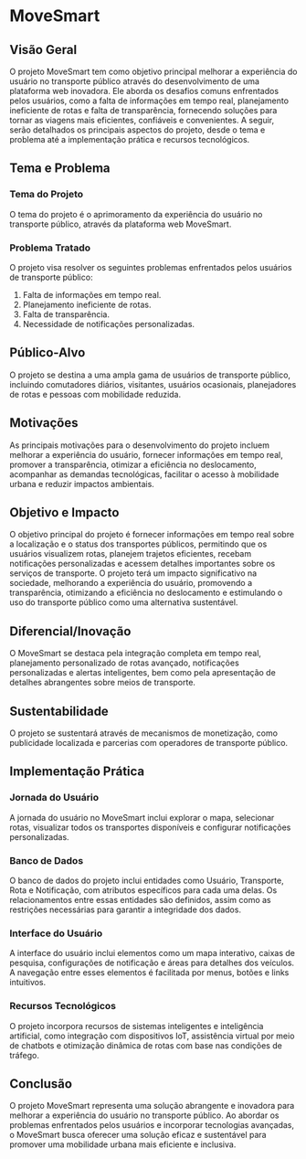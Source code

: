 # MoveSmart

## Visão Geral

O projeto MoveSmart tem como objetivo principal melhorar a experiência do usuário no transporte público através do desenvolvimento de uma plataforma web inovadora. Ele aborda os desafios comuns enfrentados pelos usuários, como a falta de informações em tempo real, planejamento ineficiente de rotas e falta de transparência, fornecendo soluções para tornar as viagens mais eficientes, confiáveis e convenientes. A seguir, serão detalhados os principais aspectos do projeto, desde o tema e problema até a implementação prática e recursos tecnológicos.

## Tema e Problema

### Tema do Projeto

O tema do projeto é o aprimoramento da experiência do usuário no transporte público, através da plataforma web MoveSmart.

### Problema Tratado

O projeto visa resolver os seguintes problemas enfrentados pelos usuários de transporte público:

1. Falta de informações em tempo real.
2. Planejamento ineficiente de rotas.
3. Falta de transparência.
4. Necessidade de notificações personalizadas.

## Público-Alvo

O projeto se destina a uma ampla gama de usuários de transporte público, incluindo comutadores diários, visitantes, usuários ocasionais, planejadores de rotas e pessoas com mobilidade reduzida.

## Motivações

As principais motivações para o desenvolvimento do projeto incluem melhorar a experiência do usuário, fornecer informações em tempo real, promover a transparência, otimizar a eficiência no deslocamento, acompanhar as demandas tecnológicas, facilitar o acesso à mobilidade urbana e reduzir impactos ambientais.

## Objetivo e Impacto

O objetivo principal do projeto é fornecer informações em tempo real sobre a localização e o status dos transportes públicos, permitindo que os usuários visualizem rotas, planejem trajetos eficientes, recebam notificações personalizadas e acessem detalhes importantes sobre os serviços de transporte. O projeto terá um impacto significativo na sociedade, melhorando a experiência do usuário, promovendo a transparência, otimizando a eficiência no deslocamento e estimulando o uso do transporte público como uma alternativa sustentável.

## Diferencial/Inovação

O MoveSmart se destaca pela integração completa em tempo real, planejamento personalizado de rotas avançado, notificações personalizadas e alertas inteligentes, bem como pela apresentação de detalhes abrangentes sobre meios de transporte.

## Sustentabilidade

O projeto se sustentará através de mecanismos de monetização, como publicidade localizada e parcerias com operadores de transporte público.

## Implementação Prática

### Jornada do Usuário

A jornada do usuário no MoveSmart inclui explorar o mapa, selecionar rotas, visualizar todos os transportes disponíveis e configurar notificações personalizadas.

### Banco de Dados

O banco de dados do projeto inclui entidades como Usuário, Transporte, Rota e Notificação, com atributos específicos para cada uma delas. Os relacionamentos entre essas entidades são definidos, assim como as restrições necessárias para garantir a integridade dos dados.

### Interface do Usuário

A interface do usuário inclui elementos como um mapa interativo, caixas de pesquisa, configurações de notificação e áreas para detalhes dos veículos. A navegação entre esses elementos é facilitada por menus, botões e links intuitivos.

### Recursos Tecnológicos

O projeto incorpora recursos de sistemas inteligentes e inteligência artificial, como integração com dispositivos IoT, assistência virtual por meio de chatbots e otimização dinâmica de rotas com base nas condições de tráfego.

## Conclusão

O projeto MoveSmart representa uma solução abrangente e inovadora para melhorar a experiência do usuário no transporte público. Ao abordar os problemas enfrentados pelos usuários e incorporar tecnologias avançadas, o MoveSmart busca oferecer uma solução eficaz e sustentável para promover uma mobilidade urbana mais eficiente e inclusiva.